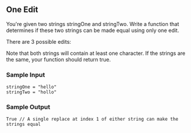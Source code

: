 
## One Edit

You're given two strings stringOne and stringTwo.
Write a function that determines if these two strings can be made equal
using only one edit.

There are 3 possible edits:



Note that both strings will contain at least one character. If the strings
are the same, your function should return true.

### Sample Input
```
stringOne = "hello"
stringTwo = "hollo"
```

### Sample Output
```
True // A single replace at index 1 of either string can make the strings equal
```

